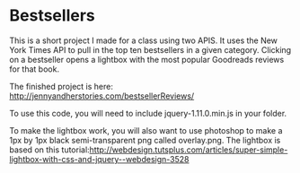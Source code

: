 Bestsellers
===========

This is a short project I made for a class using two APIS. It uses the New York Times API to pull in the top ten bestsellers in a given category. 
Clicking on a bestseller opens a lightbox with the most popular Goodreads reviews for that book. 

The finished project is here: http://jennyandherstories.com/bestsellerReviews/

To use this code, you will need to include jquery-1.11.0.min.js in your folder.

To make the lightbox work, you will also want to use photoshop to make a 1px by 1px black semi-transparent png called overlay.png.
The lightbox is based on this tutorial:http://webdesign.tutsplus.com/articles/super-simple-lightbox-with-css-and-jquery--webdesign-3528
